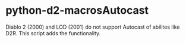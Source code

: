 # python-d2-macrosAutocast
Diablo 2 (2000) and LOD (2001) do not support Autocast of abilites like D2R. This script adds the functionality.
